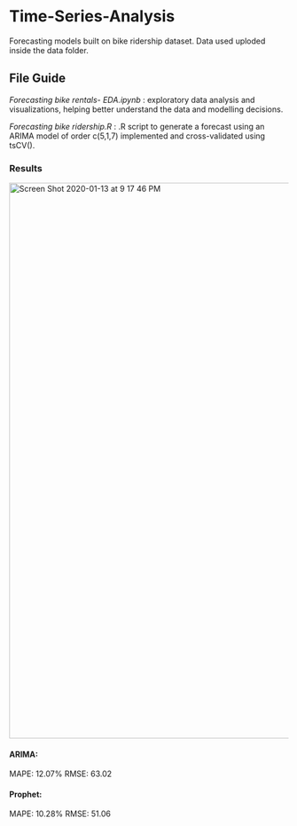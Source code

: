 # Time-Series-Analysis
Forecasting models built on bike ridership dataset. 
Data used uploded inside the data folder.

## File Guide
*Forecasting bike rentals- EDA.ipynb* : exploratory data analysis and visualizations, helping better understand the data and modelling decisions. 

*Forecasting bike ridership.R* : .R script to generate a forecast using an ARIMA model of order c(5,1,7) implemented and cross-validated using tsCV(). 

### Results 
<img width="1001" alt="Screen Shot 2020-01-13 at 9 17 46 PM" src="https://user-images.githubusercontent.com/17786269/72316248-65b40d80-364a-11ea-95f7-4875450411bc.png">

#### ARIMA:
MAPE: 12.07%
RMSE: 63.02

#### Prophet:
MAPE: 10.28%
RMSE: 51.06
